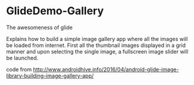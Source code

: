 # GlideDemo-Gallery
The awesomeness of glide

Explains how to build a simple image gallery app where all the images will be loaded from internet. First all the thumbnail images displayed in a grid manner and upon selecting the single image, a fullscreen image slider will be launched.

code from http://www.androidhive.info/2016/04/android-glide-image-library-building-image-gallery-app/
